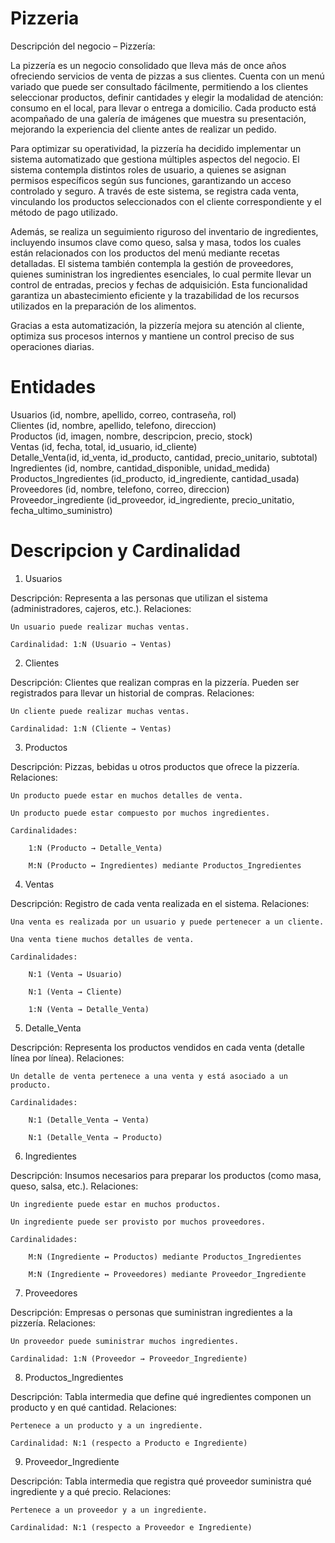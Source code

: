 # Pizzeria
Descripción del negocio – Pizzería:

La pizzería es un negocio consolidado que lleva más de once años ofreciendo servicios de venta de pizzas a sus clientes. Cuenta con un menú variado que puede ser consultado fácilmente, permitiendo a los clientes seleccionar productos, definir cantidades y elegir la modalidad de atención: consumo en el local, para llevar o entrega a domicilio. Cada producto está acompañado de una galería de imágenes que muestra su presentación, mejorando la experiencia del cliente antes de realizar un pedido.

Para optimizar su operatividad, la pizzería ha decidido implementar un sistema automatizado que gestiona múltiples aspectos del negocio. El sistema contempla distintos roles de usuario, a quienes se asignan permisos específicos según sus funciones, garantizando un acceso controlado y seguro. A través de este sistema, se registra cada venta, vinculando los productos seleccionados con el cliente correspondiente y el método de pago utilizado.

Además, se realiza un seguimiento riguroso del inventario de ingredientes, incluyendo insumos clave como queso, salsa y masa, todos los cuales están relacionados con los productos del menú mediante recetas detalladas. El sistema también contempla la gestión de proveedores, quienes suministran los ingredientes esenciales, lo cual permite llevar un control de entradas, precios y fechas de adquisición. Esta funcionalidad garantiza un abastecimiento eficiente y la trazabilidad de los recursos utilizados en la preparación de los alimentos.

Gracias a esta automatización, la pizzería mejora su atención al cliente, optimiza sus procesos internos y mantiene un control preciso de sus operaciones diarias.

# Entidades 
Usuarios (id, nombre, apellido, correo, contraseña, rol)         
Clientes (id, nombre, apellido, telefono, direccion)              
Productos (id, imagen, nombre, descripcion, precio, stock)            
Ventas (id, fecha, total, id_usuario, id_cliente)            
Detalle_Venta(id, id_venta, id_producto, cantidad, precio_unitario, subtotal)          
Ingredientes (id, nombre, cantidad_disponible, unidad_medida)             
Productos_Ingredientes (id_producto, id_ingrediente, cantidad_usada)            
Proveedores (id, nombre, telefono, correo, direccion)               
Proveedor_ingrediente (id_proveedor, id_ingrediente, precio_unitatio, fecha_ultimo_suministro)       

# Descripcion y Cardinalidad
 1. Usuarios

Descripción: Representa a las personas que utilizan el sistema (administradores, cajeros, etc.).
Relaciones:

    Un usuario puede realizar muchas ventas.

    Cardinalidad: 1:N (Usuario → Ventas)

 2. Clientes

Descripción: Clientes que realizan compras en la pizzería. Pueden ser registrados para llevar un historial de compras.
Relaciones:

    Un cliente puede realizar muchas ventas.

    Cardinalidad: 1:N (Cliente → Ventas)

 3. Productos

Descripción: Pizzas, bebidas u otros productos que ofrece la pizzería.
Relaciones:

    Un producto puede estar en muchos detalles de venta.

    Un producto puede estar compuesto por muchos ingredientes.

    Cardinalidades:

        1:N (Producto → Detalle_Venta)

        M:N (Producto ↔ Ingredientes) mediante Productos_Ingredientes

 4. Ventas

Descripción: Registro de cada venta realizada en el sistema.
Relaciones:

    Una venta es realizada por un usuario y puede pertenecer a un cliente.

    Una venta tiene muchos detalles de venta.

    Cardinalidades:

        N:1 (Venta → Usuario)

        N:1 (Venta → Cliente)

        1:N (Venta → Detalle_Venta)

 5. Detalle_Venta

Descripción: Representa los productos vendidos en cada venta (detalle línea por línea).
Relaciones:

    Un detalle de venta pertenece a una venta y está asociado a un producto.

    Cardinalidades:

        N:1 (Detalle_Venta → Venta)

        N:1 (Detalle_Venta → Producto)

 6. Ingredientes

Descripción: Insumos necesarios para preparar los productos (como masa, queso, salsa, etc.).
Relaciones:

    Un ingrediente puede estar en muchos productos.

    Un ingrediente puede ser provisto por muchos proveedores.

    Cardinalidades:

        M:N (Ingrediente ↔ Productos) mediante Productos_Ingredientes

        M:N (Ingrediente ↔ Proveedores) mediante Proveedor_Ingrediente

 7. Proveedores

Descripción: Empresas o personas que suministran ingredientes a la pizzería.
Relaciones:

    Un proveedor puede suministrar muchos ingredientes.

    Cardinalidad: 1:N (Proveedor → Proveedor_Ingrediente)

 8. Productos_Ingredientes

Descripción: Tabla intermedia que define qué ingredientes componen un producto y en qué cantidad.
Relaciones:

    Pertenece a un producto y a un ingrediente.

    Cardinalidad: N:1 (respecto a Producto e Ingrediente)

 9. Proveedor_Ingrediente

Descripción: Tabla intermedia que registra qué proveedor suministra qué ingrediente y a qué precio.
Relaciones:

    Pertenece a un proveedor y a un ingrediente.

    Cardinalidad: N:1 (respecto a Proveedor e Ingrediente)
